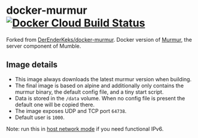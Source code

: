 # docker-murmur [![Docker Cloud Build Status](https://img.shields.io/docker/cloud/build/xnaas/murmur?style=flat)](https://hub.docker.com/repository/docker/xnaas/murmur)

Forked from [DerEnderKeks/docker-murmur](https://github.com/DerEnderKeks/docker-murmur). Docker version of [Murmur](https://github.com/mumble-voip/mumble#linuxunix), the server component of Mumble.

## Image details

* This image always downloads the latest murmur version when building.
* The final image is based on alpine and additionally only contains the murmur binary, the default config file, and a tiny start script.
* Data is stored in the `/data` volume. When no config file is present the default one will be copied there.
* The image exposes UDP and TCP port `64738`.
* Default user is `1000`.

Note: run this in [host network mode](https://docs.docker.com/network/host/) if you need functional IPv6.
